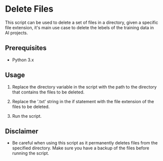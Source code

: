 # Delete Files
This script can be used to delete a set of files in a directory, given a specific file extension, it's main use case to delete the lebels of the training data in AI projects.

## Prerequisites

* Python 3.x

## Usage

1. Replace the directory variable in the script with the path to the directory that contains the files to be deleted.

2. Replace the '.txt' string in the if statement with the file extension of the files to be deleted.

3. Run the script.

## Disclaimer

* Be careful when using this script as it permanently deletes files from the specified directory. Make sure you have a backup of the files before running the script.
